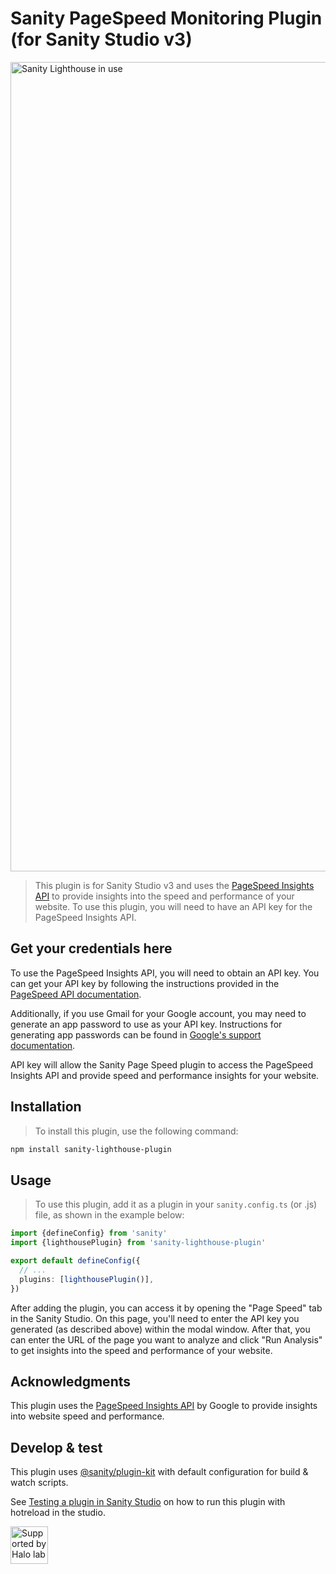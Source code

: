 # Sanity PageSpeed Monitoring Plugin (for Sanity Studio v3)

<img width="1295" alt="Sanity Lighthouse in use" src="https://github.com/Halo-Lab/sanity-lighthouse-plugin/assets/342951/4fa7137b-0e35-4370-9f5f-68de77cd99bc">

> This plugin is for Sanity Studio v3 and uses the [PageSpeed Insights API](https://developers.google.com/speed/docs/insights/v5/about) to provide insights into the speed and performance of your website. To use this plugin, you will need to have an API key for the PageSpeed Insights API.

## Get your credentials here

To use the PageSpeed Insights API, you will need to obtain an API key. You can get your API key by following the instructions provided in the [PageSpeed API documentation](https://developers.google.com/speed/docs/insights/v5/get-started#APIKey).

Additionally, if you use Gmail for your Google account, you may need to generate an app password to use as your API key. Instructions for generating app passwords can be found in [Google's support documentation](https://support.google.com/accounts/answer/185833).

API key will allow the Sanity Page Speed plugin to access the PageSpeed Insights API and provide speed and performance insights for your website.

## Installation

> To install this plugin, use the following command:

```sh
npm install sanity-lighthouse-plugin
```

## Usage

> To use this plugin, add it as a plugin in your `sanity.config.ts` (or .js) file, as shown in the example below:

```ts
import {defineConfig} from 'sanity'
import {lighthousePlugin} from 'sanity-lighthouse-plugin'

export default defineConfig({
  // ...
  plugins: [lighthousePlugin()],
})
```

After adding the plugin, you can access it by opening the "Page Speed" tab in the Sanity Studio.
On this page, you'll need to enter the API key you generated (as described above) within the modal window.
After that, you can enter the URL of the page you want to analyze and click "Run Analysis" to get insights into the speed and performance of your website.

## Acknowledgments

This plugin uses the [PageSpeed Insights API](https://developers.google.com/speed/docs/insights/v5/about) by Google to provide insights into website speed and performance.

## Develop & test

This plugin uses [@sanity/plugin-kit](https://github.com/sanity-io/plugin-kit)
with default configuration for build & watch scripts.

See [Testing a plugin in Sanity Studio](https://github.com/sanity-io/plugin-kit#testing-a-plugin-in-sanity-studio)
on how to run this plugin with hotreload in the studio.

<a href="https://www.halo-lab.com/?utm_source=github">
  <img
    src="https://dgestran.sirv.com/Images/supported-by-halolab.png"
    alt="Supported by Halo lab"
    height="60"
  >
</a>
